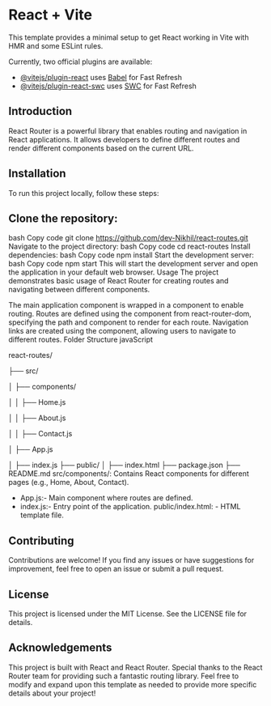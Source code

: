 # React + Vite

This template provides a minimal setup to get React working in Vite with HMR and some ESLint rules.

Currently, two official plugins are available:

- [@vitejs/plugin-react](https://github.com/vitejs/vite-plugin-react/blob/main/packages/plugin-react/README.md) uses [Babel](https://babeljs.io/) for Fast Refresh
- [@vitejs/plugin-react-swc](https://github.com/vitejs/vite-plugin-react-swc) uses [SWC](https://swc.rs/) for Fast Refresh




## Introduction
React Router is a powerful library that enables routing and navigation in React applications. It allows developers to define different routes and render different components based on the current URL.

## Installation
To run this project locally, follow these steps:

## Clone the repository:
bash
Copy code
git clone https://github.com/dev-Nikhil/react-routes.git
Navigate to the project directory:
bash
Copy code
cd react-routes
Install dependencies:
bash
Copy code
npm install
Start the development server:
bash
Copy code
npm start
This will start the development server and open the application in your default web browser.
Usage
The project demonstrates basic usage of React Router for creating routes and navigating between different components.

The main application component is wrapped in a <BrowserRouter> component to enable routing.
Routes are defined using the <Route> component from react-router-dom, specifying the path and component to render for each route.
Navigation links are created using the <Link> component, allowing users to navigate to different routes.
Folder Structure
javaScript

react-routes/

├── src/

│   ├── components/

│   │   ├── Home.js

│   │   ├── About.js

│   │   ├── Contact.js

│   ├── App.js

│   ├── index.js
├── public/
│   ├── index.html
├── package.json
├── README.md
src/components/: Contains React components for different pages (e.g., Home, About, Contact).
- App.js:- Main component where routes are defined.
- index.js:- Entry point of the application.
public/index.html: - HTML template file.
## Contributing
Contributions are welcome! If you find any issues or have suggestions for improvement, feel free to open an issue or submit a pull request.

## License
This project is licensed under the MIT License. See the LICENSE file for details.

## Acknowledgements
This project is built with React and React Router.
Special thanks to the React Router team for providing such a fantastic routing library.
Feel free to modify and expand upon this template as needed to provide more specific details about your project!
